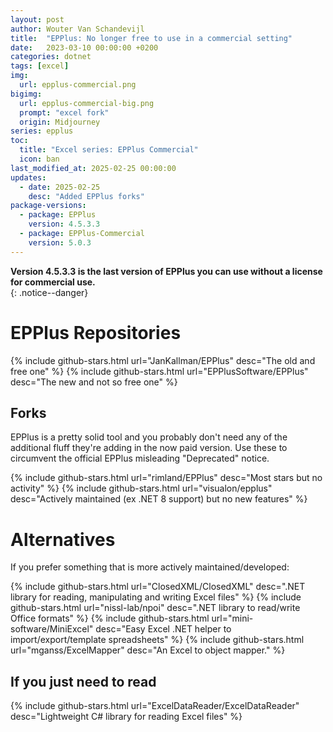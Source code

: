 ```yaml
---
layout: post
author: Wouter Van Schandevijl
title:  "EPPlus: No longer free to use in a commercial setting"
date:   2023-03-10 00:00:00 +0200
categories: dotnet
tags: [excel]
img:
  url: epplus-commercial.png
bigimg:
  url: epplus-commercial-big.png
  prompt: "excel fork"
  origin: Midjourney
series: epplus
toc:
  title: "Excel series: EPPlus Commercial"
  icon: ban
last_modified_at: 2025-02-25 00:00:00
updates:
  - date: 2025-02-25
    desc: "Added EPPlus forks"
package-versions:
  - package: EPPlus
    version: 4.5.3.3
  - package: EPPlus-Commercial
    version: 5.0.3
---
```



**Version 4.5.3.3 is the last version of EPPlus you can use without a license for commercial use.**  
{: .notice--danger}

<!--more-->

# EPPlus Repositories


{% include github-stars.html url="JanKallman/EPPlus" desc="The old and free one" %}
{% include github-stars.html url="EPPlusSoftware/EPPlus" desc="The new and not so free one" %}

## Forks

EPPlus is a pretty solid tool and you probably don't need any of the additional
fluff they're adding in the now paid version. Use these to circumvent the official
EPPlus misleading "Deprecated" notice.

{% include github-stars.html url="rimland/EPPlus" desc="Most stars but no activity" %}
{% include github-stars.html url="visualon/epplus" desc="Actively maintained (ex .NET 8 support) but no new features" %}


# Alternatives

If you prefer something that is more actively maintained/developed:

{% include github-stars.html url="ClosedXML/ClosedXML" desc=".NET library for reading, manipulating and writing Excel files" %}
{% include github-stars.html url="nissl-lab/npoi" desc=".NET library to read/write Office formats" %}
{% include github-stars.html url="mini-software/MiniExcel" desc="Easy Excel .NET helper to import/export/template spreadsheets" %}
{% include github-stars.html url="mganss/ExcelMapper" desc="An Excel to object mapper." %}



## If you just need to read

{% include github-stars.html url="ExcelDataReader/ExcelDataReader" desc="Lightweight C# library for reading Excel files" %}
